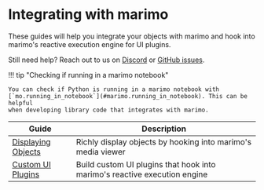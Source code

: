 # Integrating with marimo

These guides will help you integrate your objects with marimo and hook
into marimo's reactive execution engine for UI plugins.

Still need help? Reach out to us on [Discord](https://marimo.io/discord?ref=docs) or
[GitHub issues](https://github.com/marimo-team/marimo/issues).

!!! tip "Checking if running in a marimo notebook"

    You can check if Python is running in a marimo notebook with
    [`mo.running_in_notebook`](#marimo.running_in_notebook). This can be helpful
    when developing library code that integrates with marimo.

| Guide | Description |
|-------|-------------|
| [Displaying Objects](displaying_objects.md) | Richly display objects by hooking into marimo's media viewer |
| [Custom UI Plugins](custom_ui_plugins.md) | Build custom UI plugins that hook into marimo's reactive execution engine |
